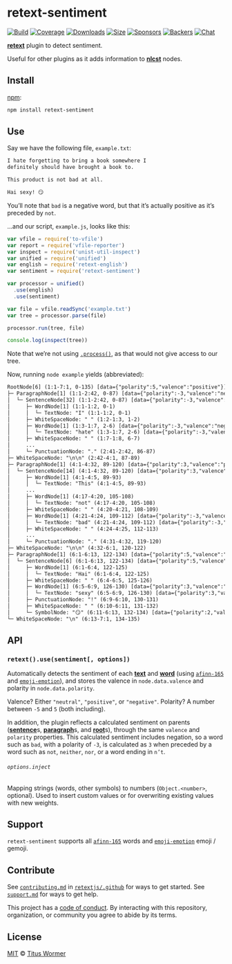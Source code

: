 # retext-sentiment

[![Build][build-badge]][build]
[![Coverage][coverage-badge]][coverage]
[![Downloads][downloads-badge]][downloads]
[![Size][size-badge]][size]
[![Sponsors][sponsors-badge]][collective]
[![Backers][backers-badge]][collective]
[![Chat][chat-badge]][chat]

[**retext**][retext] plugin to detect sentiment.

Useful for other plugins as it adds information to [**nlcst**][nlcst] nodes.

## Install

[npm][]:

```sh
npm install retext-sentiment
```

## Use

Say we have the following file, `example.txt`:

```txt
I hate forgetting to bring a book somewhere I
definitely should have brought a book to.

This product is not bad at all.

Hai sexy! 😏
```

You’ll note that `bad` is a negative word, but that it’s actually positive
as it’s preceded by `not`.

…and our script, `example.js`, looks like this:

```js
var vfile = require('to-vfile')
var report = require('vfile-reporter')
var inspect = require('unist-util-inspect')
var unified = require('unified')
var english = require('retext-english')
var sentiment = require('retext-sentiment')

var processor = unified()
  .use(english)
  .use(sentiment)

var file = vfile.readSync('example.txt')
var tree = processor.parse(file)

processor.run(tree, file)

console.log(inspect(tree))
```

Note that we’re not using [`.process()`][process], as that would not give
access to our tree.

Now, running `node example` yields (abbreviated):

```txt
RootNode[6] (1:1-7:1, 0-135) [data={"polarity":5,"valence":"positive"}]
├─ ParagraphNode[1] (1:1-2:42, 0-87) [data={"polarity":-3,"valence":"negative"}]
│  └─ SentenceNode[32] (1:1-2:42, 0-87) [data={"polarity":-3,"valence":"negative"}]
│     ├─ WordNode[1] (1:1-1:2, 0-1)
│     │  └─ TextNode: "I" (1:1-1:2, 0-1)
│     ├─ WhiteSpaceNode: " " (1:2-1:3, 1-2)
│     ├─ WordNode[1] (1:3-1:7, 2-6) [data={"polarity":-3,"valence":"negative"}]
│     │  └─ TextNode: "hate" (1:3-1:7, 2-6) [data={"polarity":-3,"valence":"negative"}]
│     ├─ WhiteSpaceNode: " " (1:7-1:8, 6-7)
│     ...
│     └─ PunctuationNode: "." (2:41-2:42, 86-87)
├─ WhiteSpaceNode: "\n\n" (2:42-4:1, 87-89)
├─ ParagraphNode[1] (4:1-4:32, 89-120) [data={"polarity":3,"valence":"positive"}]
│  └─ SentenceNode[14] (4:1-4:32, 89-120) [data={"polarity":3,"valence":"positive"}]
│     ├─ WordNode[1] (4:1-4:5, 89-93)
│     │  └─ TextNode: "This" (4:1-4:5, 89-93)
│     ...
│     ├─ WordNode[1] (4:17-4:20, 105-108)
│     │  └─ TextNode: "not" (4:17-4:20, 105-108)
│     ├─ WhiteSpaceNode: " " (4:20-4:21, 108-109)
│     ├─ WordNode[1] (4:21-4:24, 109-112) [data={"polarity":-3,"valence":"negative"}]
│     │  └─ TextNode: "bad" (4:21-4:24, 109-112) [data={"polarity":-3,"valence":"negative"}]
│     ├─ WhiteSpaceNode: " " (4:24-4:25, 112-113)
│     ...
│     └─ PunctuationNode: "." (4:31-4:32, 119-120)
├─ WhiteSpaceNode: "\n\n" (4:32-6:1, 120-122)
├─ ParagraphNode[1] (6:1-6:13, 122-134) [data={"polarity":5,"valence":"positive"}]
│  └─ SentenceNode[6] (6:1-6:13, 122-134) [data={"polarity":5,"valence":"positive"}]
│     ├─ WordNode[1] (6:1-6:4, 122-125)
│     │  └─ TextNode: "Hai" (6:1-6:4, 122-125)
│     ├─ WhiteSpaceNode: " " (6:4-6:5, 125-126)
│     ├─ WordNode[1] (6:5-6:9, 126-130) [data={"polarity":3,"valence":"positive"}]
│     │  └─ TextNode: "sexy" (6:5-6:9, 126-130) [data={"polarity":3,"valence":"positive"}]
│     ├─ PunctuationNode: "!" (6:9-6:10, 130-131)
│     ├─ WhiteSpaceNode: " " (6:10-6:11, 131-132)
│     └─ SymbolNode: "😏" (6:11-6:13, 132-134) [data={"polarity":2,"valence":"positive"}]
└─ WhiteSpaceNode: "\n" (6:13-7:1, 134-135)
```

## API

### `retext().use(sentiment[, options])`

Automatically detects the sentiment of each [**text**][text] and
[**word**][word] (using [`afinn-165`][afinn] and [`emoji-emotion`][emoticon]),
and stores the valence in `node.data.valence` and polarity in
`node.data.polarity`.

Valence?
Either `"neutral"`, `"positive"`, or `"negative"`.
Polarity?
A number between `-5` and `5` (both including).

In addition, the plugin reflects a calculated sentiment on parents
([**sentence**][sentence]s, [**paragraph**][paragraph]s, and [**root**][root]s),
through the same `valence` and `polarity` properties.
This calculated sentiment includes negation, so a word such as `bad`, with a
polarity of `-3`, is calculated as `3` when preceded by a word such as `not`,
`neither`, `nor`, or a word ending in `n’t`.

###### `options.inject`

Mapping strings (words, other symbols) to numbers (`Object.<number>`, optional).
Used to insert custom values or for overwriting existing values with new
weights.

## Support

`retext-sentiment` supports all [`afinn-165`][afinn] words and
[`emoji-emotion`][emoticon] emoji / gemoji.

## Contribute

See [`contributing.md`][contributing] in [`retextjs/.github`][health] for ways
to get started.
See [`support.md`][support] for ways to get help.

This project has a [code of conduct][coc].
By interacting with this repository, organization, or community you agree to
abide by its terms.

## License

[MIT][license] © [Titus Wormer][author]

<!-- Definitions -->

[build-badge]: https://img.shields.io/travis/retextjs/retext-sentiment.svg

[build]: https://travis-ci.org/retextjs/retext-sentiment

[coverage-badge]: https://img.shields.io/codecov/c/github/retextjs/retext-sentiment.svg

[coverage]: https://codecov.io/github/retextjs/retext-sentiment

[downloads-badge]: https://img.shields.io/npm/dm/retext-sentiment.svg

[downloads]: https://www.npmjs.com/package/retext-sentiment

[size-badge]: https://img.shields.io/bundlephobia/minzip/retext-sentiment.svg

[size]: https://bundlephobia.com/result?p=retext-sentiment

[sponsors-badge]: https://opencollective.com/unified/sponsors/badge.svg

[backers-badge]: https://opencollective.com/unified/backers/badge.svg

[collective]: https://opencollective.com/unified

[chat-badge]: https://img.shields.io/badge/chat-discussions-success.svg

[chat]: https://github.com/retextjs/retext/discussions

[npm]: https://docs.npmjs.com/cli/install

[health]: https://github.com/retextjs/.github

[contributing]: https://github.com/retextjs/.github/blob/HEAD/contributing.md

[support]: https://github.com/retextjs/.github/blob/HEAD/support.md

[coc]: https://github.com/retextjs/.github/blob/HEAD/code-of-conduct.md

[license]: license

[author]: https://wooorm.com

[retext]: https://github.com/retextjs/retext

[nlcst]: https://github.com/syntax-tree/nlcst

[text]: https://github.com/syntax-tree/nlcst#text

[word]: https://github.com/syntax-tree/nlcst#word

[sentence]: https://github.com/syntax-tree/nlcst#sentence

[paragraph]: https://github.com/syntax-tree/nlcst#paragraph

[root]: https://github.com/syntax-tree/nlcst#root

[afinn]: https://github.com/words/afinn-165

[emoticon]: https://github.com/words/emoji-emotion

[process]: https://github.com/unifiedjs/unified#processorprocessfilevalue-done
